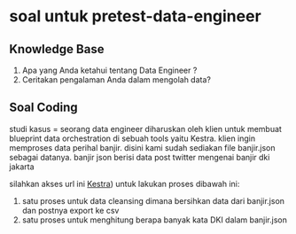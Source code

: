 # soal untuk pretest-data-engineer

## Knowledge Base
1. Apa yang Anda ketahui tentang Data Engineer ?
2. Ceritakan pengalaman Anda dalam mengolah data?

## Soal Coding
studi kasus = 
seorang data engineer diharuskan oleh klien untuk membuat
blueprint data orchestration di sebuah tools yaitu Kestra.
klien ingin memproses data perihal banjir.
disini kami sudah sediakan file banjir.json sebagai datanya.
banjir json berisi data post twitter mengenai banjir dki jakarta

silahkan akses url ini [Kestra](https://kestra-magang.t-dev.site/)) untuk lakukan proses dibawah ini:
1. satu proses untuk data cleansing dimana bersihkan data dari banjir.json dan postnya export ke csv
2. satu proses untuk menghitung berapa banyak kata DKI dalam banjir.json

